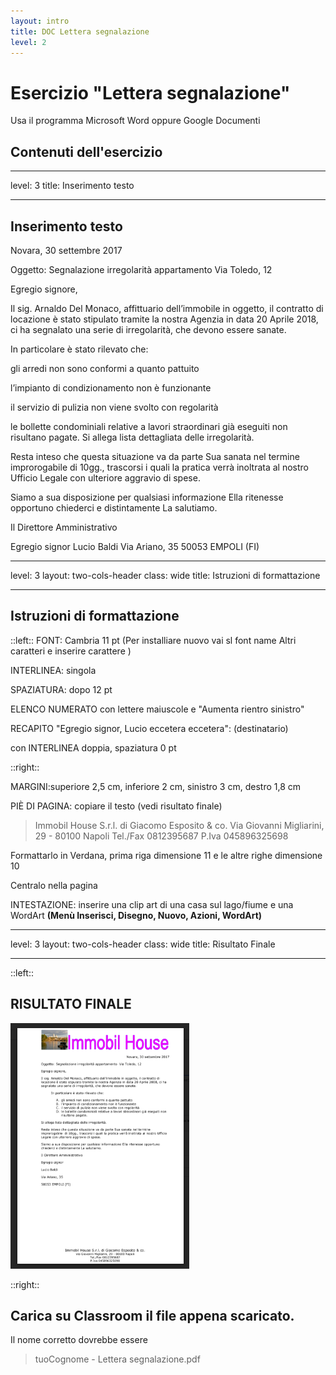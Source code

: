 ```yaml
---
layout: intro
title: DOC Lettera segnalazione
level: 2
---
```


# Esercizio "Lettera segnalazione"

Usa il programma Microsoft Word oppure Google Documenti

## Contenuti dell'esercizio

<Toc columns="2" maxDepth="3" minDepth="3" mode="all" />

---
level: 3
title: Inserimento testo

---

## Inserimento testo

Novara, 30 settembre 2017

Oggetto: Segnalazione irregolarità appartamento  Via Toledo, 12

Egregio signore,

Il sig. Arnaldo Del Monaco, affittuario dell’immobile in oggetto, il contratto di locazione è stato stipulato tramite la nostra Agenzia in data 20 Aprile 2018, ci ha segnalato una serie di irregolarità, che devono essere sanate.

In particolare è stato rilevato che:

gli arredi non sono conformi a quanto pattuito

l’impianto di condizionamento non è funzionante

il servizio di pulizia non viene svolto con regolarità

le bollette condominiali relative a lavori straordinari già eseguiti non risultano pagate.
Si allega lista dettagliata delle irregolarità.

Resta inteso che questa situazione va da parte Sua sanata nel termine improrogabile di 10gg., trascorsi i quali la pratica verrà inoltrata al nostro Ufficio Legale con ulteriore aggravio di spese.

Siamo a sua disposizione per qualsiasi informazione Ella ritenesse opportuno chiederci e distintamente La salutiamo.

Il Direttore Amministrativo

Egregio signor
Lucio Baldi
Via Ariano, 35
50053 EMPOLI (FI)

---
level: 3
layout: two-cols-header
class: wide
title: Istruzioni di formattazione

---

## Istruzioni di formattazione

::left::
FONT: Cambria 11 pt (Per installiare nuovo vai sl font name Altri caratteri e inserire carattere )

INTERLINEA: singola

SPAZIATURA: dopo 12 pt

ELENCO NUMERATO con lettere maiuscole e "Aumenta rientro sinistro"

RECAPITO "Egregio signor, Lucio eccetera eccetera": (destinatario)

con INTERLINEA doppia, spaziatura 0 pt

::right::

MARGINI:superiore 2,5 cm, inferiore 2 cm, sinistro 3 cm, destro 1,8 cm

PIÈ DI PAGINA: copiare il testo (vedi risultato finale)
>Immobil House S.r.l. di Giacomo Esposito & co. Via Giovanni Migliarini, 29 - 80100 Napoli Tel./Fax 0812395687 P.Iva 045896325698

Formattarlo in Verdana, prima riga dimensione 11 e le altre righe dimensione 10

Centralo nella pagina

INTESTAZIONE: inserire una clip art di una casa sul lago/fiume e una WordArt **(Menù Inserisci, Disegno, Nuovo, Azioni, WordArt)**

---
level: 3
layout: two-cols-header
class: wide
title: Risultato Finale

---
::left::

## RISULTATO FINALE

![primipassi](/office/images/primipassi/lettera.png)

::right::

## Carica su Classroom il file appena scaricato.

Il nome corretto dovrebbe essere

>tuoCognome - Lettera segnalazione.pdf
